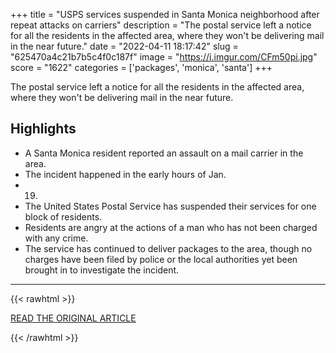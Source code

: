 +++
title = "USPS services suspended in Santa Monica neighborhood after repeat attacks on carriers"
description = "The postal service left a notice for all the residents in the affected area, where they won't be delivering mail in the near future."
date = "2022-04-11 18:17:42"
slug = "625470a4c21b7b5c4f0c187f"
image = "https://i.imgur.com/CFm50pi.jpg"
score = "1622"
categories = ['packages', 'monica', 'santa']
+++

The postal service left a notice for all the residents in the affected area, where they won't be delivering mail in the near future.

## Highlights

- A Santa Monica resident reported an assault on a mail carrier in the area.
- The incident happened in the early hours of Jan.
- 19.
- The United States Postal Service has suspended their services for one block of residents.
- Residents are angry at the actions of a man who has not been charged with any crime.
- The service has continued to deliver packages to the area, though no charges have been filed by police or the local authorities yet been brought in to investigate the incident.

---

{{< rawhtml >}}
  <p class="article-category">
    <a target="_blank" href="https://www.cbsnews.com/losangeles/news/usps-services-suspended-in-santa-monica-neighborhood-after-repeat-attacks-on-carriers/">READ THE ORIGINAL ARTICLE</a>
  </p>
{{< /rawhtml >}}
